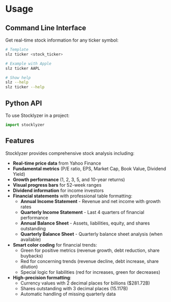 # Usage

## Command Line Interface

Get real-time stock information for any ticker symbol:

```bash
# Template
slz ticker <stock_ticker>

# Example with Apple
slz ticker AAPL

# Show help
slz --help
slz ticker --help
```

## Python API

To use Stocklyzer in a project:

```python
import stocklyzer
```

## Features

Stocklyzer provides comprehensive stock analysis including:

- **Real-time price data** from Yahoo Finance
- **Fundamental metrics** (P/E ratio, EPS, Market Cap, Book Value, Dividend Yield)
- **Growth performance** (1, 2, 3, 5, and 10-year returns)
- **Visual progress bars** for 52-week ranges
- **Dividend information** for income investors
- **Financial statements** with professional table formatting:
  - **Annual Income Statement** - Revenue and net income with growth rates
  - **Quarterly Income Statement** - Last 4 quarters of financial performance
  - **Annual Balance Sheet** - Assets, liabilities, equity, and shares outstanding
  - **Quarterly Balance Sheet** - Quarterly balance sheet analysis (when available)
- **Smart color coding** for financial trends:
  - Green for positive metrics (revenue growth, debt reduction, share buybacks)
  - Red for concerning trends (revenue decline, debt increase, share dilution)
  - Special logic for liabilities (red for increases, green for decreases)
- **High-precision formatting**:
  - Currency values with 2 decimal places for billions ($281.72B)
  - Shares outstanding with 3 decimal places (15.117B)
  - Automatic handling of missing quarterly data
